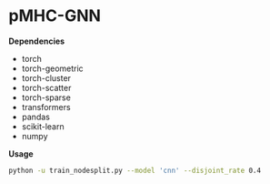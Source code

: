 # pMHC-GNN
**Dependencies**
* torch
* torch-geometric
* torch-cluster
* torch-scatter
* torch-sparse
* transformers
* pandas
* scikit-learn
* numpy

**Usage**
```bash
python -u train_nodesplit.py --model 'cnn' --disjoint_rate 0.4
```
